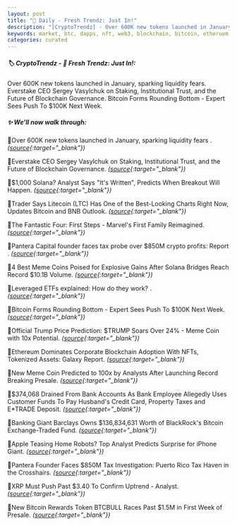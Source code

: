 ```yaml
---
layout: post
title: "🌌 Daily - Fresh Trendz: Just In!"
description: "[CryptoTrendz] - Over 600K new tokens launched in January, sparking liquidity fears. Everstake CEO Sergey Vasylchuk on Staking, Institutional Trust, and the Future of Blockchain Governance. Bitcoin Forms Rounding Bottom - Expert Sees Push To $100K Next Week."
keywords: market, btc, dapps, nft, web3, blockchain, bitcoin, etheruem, dao, dao, assets, trends
categories: curated
---
```


##### 🏷️ CryptoTrendz - 📌 *Fresh Trendz: Just In!:*

Over 600K new tokens launched in January, sparking liquidity fears. Everstake CEO Sergey Vasylchuk on Staking, Institutional Trust, and the Future of Blockchain Governance. Bitcoin Forms Rounding Bottom - Expert Sees Push To $100K Next Week.

##### ✨ *We’ll now walk through:*


🔹Over 600K new tokens launched in January, sparking liquidity fears . *([source](https://s.avyag.com/mdkw){:target="_blank"})*

🔹Everstake CEO Sergey Vasylchuk on Staking, Institutional Trust, and the Future of Blockchain Governance. *([source](https://s.avyag.com/qwfk){:target="_blank"})*

🔹$1,000 Solana? Analyst Says "It's Written", Predicts When Breakout Will Happen. *([source](https://s.avyag.com/vjnf){:target="_blank"})*

🔹Trader Says Litecoin (LTC) Has One of the Best-Looking Charts Right Now, Updates Bitcoin and BNB Outlook. *([source](https://s.avyag.com/zxp7){:target="_blank"})*

🔹The Fantastic Four: First Steps - Marvel's First Family Reimagined. *([source](https://s.avyag.com/68h9){:target="_blank"})*

🔹Pantera Capital founder faces tax probe over $850M crypto profits: Report . *([source](https://s.avyag.com/a1ts){:target="_blank"})*

🔹4 Best Meme Coins Poised for Explosive Gains After Solana Bridges Reach Record $10.1B Volume. *([source](https://s.avyag.com/gf42){:target="_blank"})*

🔹Leveraged ETFs explained: How do they work? . *([source](https://s.avyag.com/5h9p){:target="_blank"})*

🔹Bitcoin Forms Rounding Bottom - Expert Sees Push To $100K Next Week. *([source](https://s.avyag.com/jv7d){:target="_blank"})*

🔹Official Trump Price Prediction: $TRUMP Soars Over 24% - Meme Coin with 10x Potential. *([source](https://s.avyag.com/nnxk){:target="_blank"})*

🔹Ethereum Dominates Corporate Blockchain Adoption With NFTs, Tokenized Assets: Galaxy Report. *([source](https://s.avyag.com/88a0){:target="_blank"})*

🔹New Meme Coin Predicted to 100x by Analysts After Launching Record Breaking Presale. *([source](https://s.avyag.com/8789){:target="_blank"})*

🔹$374,068 Drained From Bank Accounts As Bank Employee Allegedly Uses Customer Funds To Pay Husband's Credit Card, Property Taxes and E*TRADE Deposit. *([source](https://s.avyag.com/ak2o){:target="_blank"})*

🔹Banking Giant Barclays Owns $136,834,631 Worth of BlackRock's Bitcoin Exchange-Traded Fund. *([source](https://s.avyag.com/an2v){:target="_blank"})*

🔹Apple Teasing Home Robots? Top Analyst Predicts Surprise for iPhone Giant. *([source](https://s.avyag.com/b4pc){:target="_blank"})*

🔹Pantera Founder Faces $850M Tax Investigation: Puerto Rico Tax Haven in the Crosshairs. *([source](https://s.avyag.com/75hy){:target="_blank"})*

🔹XRP Must Push Past $3.40 To Confirm Uptrend - Analyst. *([source](https://s.avyag.com/a9eu){:target="_blank"})*

🔹New Bitcoin Rewards Token BTCBULL Races Past $1.5M in First Week of Presale. *([source](https://s.avyag.com/bybf){:target="_blank"})*
